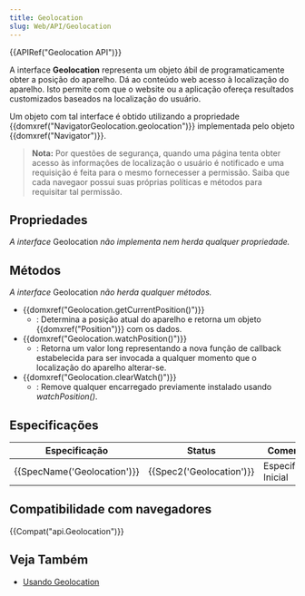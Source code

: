 ```yaml
---
title: Geolocation
slug: Web/API/Geolocation
---
```


{{APIRef("Geolocation API")}}

A interface **Geolocation** representa um objeto ábil de programaticamente obter a posição do aparelho. Dá ao conteúdo web acesso à localização do aparelho. Isto permite com que o website ou a aplicação ofereça resultados customizados baseados na localização do usuário.

Um objeto com tal interface é obtido utilizando a propriedade {{domxref("NavigatorGeolocation.geolocation")}} implementada pelo objeto {{domxref("Navigator")}}.

> **Nota:** Por questões de segurança, quando uma página tenta obter acesso às informações de localização o usuário é notificado e uma requisição é feita para o mesmo fornecesser a permissão. Saiba que cada navegaor possui suas próprias políticas e métodos para requisitar tal permissão.

## Propriedades

_A interface_ Geolocation _não implementa nem herda qualquer propriedade._

## Métodos

_A interface_ Geolocation _não herda qualquer métodos._

- {{domxref("Geolocation.getCurrentPosition()")}}
  - : Determina a posição atual do aparelho e retorna um objeto {{domxref("Position")}} com os dados.
- {{domxref("Geolocation.watchPosition()")}}
  - : Retorna um valor long representando a nova função de callback estabelecida para ser invocada a qualquer momento que o localização do aparelho alterar-se.
- {{domxref("Geolocation.clearWatch()")}}
  - : Remove qualquer encarregado previamente instalado usando _watchPosition()_.

## Especificações

| Especificação                        | Status                           | Comentário            |
| ------------------------------------ | -------------------------------- | --------------------- |
| {{SpecName('Geolocation')}} | {{Spec2('Geolocation')}} | Especificação Inicial |

## Compatibilidade com navegadores

{{Compat("api.Geolocation")}}

## Veja Também

- [Usando Geolocation](/pt-BR/docs/WebAPI/Using_geolocation)
